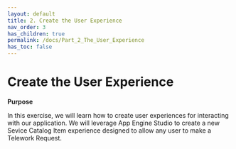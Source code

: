 ```yaml
---
layout: default
title: 2. Create the User Experience
nav_order: 3
has_children: true
permalink: /docs/Part_2_The_User_Experience
has_toc: false
---
```


# Create the User Experience

**Purpose**

In this exercise, we will learn how to create user experiences for interacting with our application. We will leverage App Engine Studio to create a new Sevice Catalog Item experience designed to allow any user to make a Telework Request.